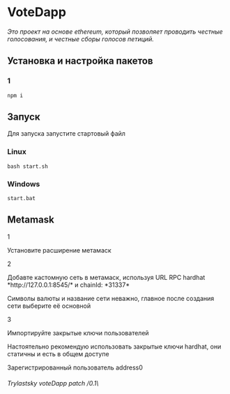 # VoteDapp

*Это проект на основе ethereum, который позволяет проводить честные голосования, и честные сборы голосов петиций.*


## Установка и настройка пакетов
### 1
```npm i```

## Запуск 
Для запуска запустите стартовый файл
### Linux
```bash start.sh```

### Windows
```start.bat```

## Metamask
1 

<p>Установите расширение метамаск<p/>
2
  
<p>Добавте кастомную сеть в метамаск, используя URL RPC hardhat *http://127.0.0.1:8545/* и chainId: *31337*<p/>
  
<p>Символы валюты и название сети неважно, главное после создания сети выберите её основной<p/>
3
  
<p>Импортируйте закрытые ключи пользователей<p/>

<p>Настоятельно рекомендую использовать закрытые ключи hardhat, они статичны и есть в общем доступе<p/>

<p>Зарегистрированный пользователь address0<p/>

###### Trylastsky voteDapp  patch /0.1\
